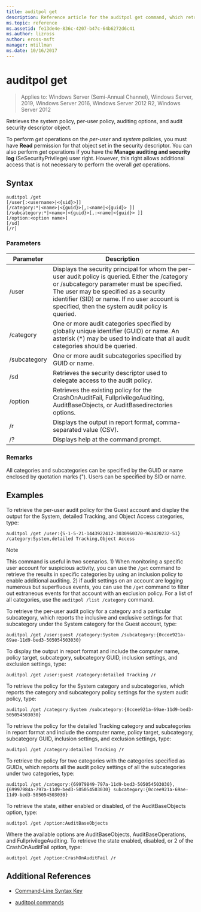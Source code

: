 ```yaml
---
title: auditpol get
description: Reference article for the auditpol get command, which retrieves the system policy, per-user policy, auditing options, and audit security descriptor object.
ms.topic: reference
ms.assetid: fe13de4e-836c-4207-b47c-64b6272d6c41
ms.author: lizross
author: eross-msft
manager: mtillman
ms.date: 10/16/2017
---
```

# auditpol get

> Applies to: Windows Server (Semi-Annual Channel), Windows Server, 2019, Windows Server 2016, Windows Server 2012 R2, Windows Server 2012

Retrieves the system policy, per-user policy, auditing options, and audit security descriptor object.

To perform *get* operations on the *per-user* and *system* policies, you must have **Read** permission for that object set in the security descriptor. You can also perform *get* operations if you have the **Manage auditing and security log** (SeSecurityPrivilege) user right. However, this right allows additional access that is not necessary to perform the overall *get* operations.

## Syntax

```
auditpol /get
[/user[:<username>|<{sid}>]]
[/category:*|<name>|<{guid}>[,:<name|<{guid}> ]]
[/subcategory:*|<name>|<{guid}>[,:<name|<{guid}> ]]
[/option:<option name>]
[/sd]
[/r]
```

### Parameters

| Parameter | Description |
| --------- | ----------- |
| /user | Displays the security principal for whom the per-user audit policy is queried. Either the /category or /subcategory parameter must be specified. The user may be specified as a security identifier (SID) or name. If no user account is specified, then the system audit policy is queried. |
| /category | One or more audit categories specified by globally unique identifier (GUID) or name. An asterisk (*) may be used to indicate that all audit categories should be queried. |
| /subcategory | One or more audit subcategories specified by GUID or name. |
| /sd | Retrieves the security descriptor used to delegate access to the audit policy. |
| /option | Retrieves the existing policy for the CrashOnAuditFail, FullprivilegeAuditing, AuditBaseObjects, or AuditBasedirectories options. |
| /r | Displays the output in report format, comma-separated value (CSV). |
| /? | Displays help at the command prompt. |

### Remarks

All categories and subcategories can be specified by the GUID or name enclosed by quotation marks ("). Users can be specified by SID or name.

## Examples

To retrieve the per-user audit policy for the Guest account and display the output for the System, detailed Tracking, and Object Access categories, type:

```
auditpol /get /user:{S-1-5-21-1443922412-3030960370-963420232-51} /category:System,detailed Tracking,Object Access
```

> [!NOTE]
> This command is useful in two scenarios. 1) When monitoring a specific user account for suspicious activity, you can use the `/get` command to retrieve the results in specific categories by using an inclusion policy to enable additional auditing. 2) if audit settings on an account are logging numerous but superfluous events, you can use the `/get` command to filter out extraneous events for that account with an exclusion policy. For a list of all categories, use the `auditpol /list /category` command.

To retrieve the per-user audit policy for a category and a particular subcategory, which reports the inclusive and exclusive settings for that subcategory under the System category for the Guest account, type:

```
auditpol /get /user:guest /category:System /subcategory:{0ccee921a-69ae-11d9-bed3-505054503030}
```

To display the output in report format and include the computer name, policy target, subcategory, subcategory GUID, inclusion settings, and exclusion settings, type:

```
auditpol /get /user:guest /category:detailed Tracking /r
```

To retrieve the policy for the System category and subcategories, which reports the category and subcategory policy settings for the system audit policy, type:

```
auditpol /get /category:System /subcategory:{0ccee921a-69ae-11d9-bed3-505054503030}
```

To retrieve the policy for the detailed Tracking category and subcategories in report format and include the computer name, policy target, subcategory, subcategory GUID, inclusion settings, and exclusion settings, type:

```
auditpol /get /category:detailed Tracking /r
```

To retrieve the policy for two categories with the categories specified as GUIDs, which reports all the audit policy settings of all the subcategories under two categories, type:

```
auditpol /get /category:{69979849-797a-11d9-bed3-505054503030},{69997984a-797a-11d9-bed3-505054503030} subcategory:{0ccee921a-69ae-11d9-bed3-505054503030}
```

To retrieve the state, either enabled or disabled, of the AuditBaseObjects option, type:

```
auditpol /get /option:AuditBaseObjects
```

Where the available options are AuditBaseObjects, AuditBaseOperations, and FullprivilegeAuditing. To retrieve the state enabled, disabled, or 2 of the CrashOnAuditFail option, type:

```
auditpol /get /option:CrashOnAuditFail /r
```

## Additional References

- [Command-Line Syntax Key](command-line-syntax-key.md)

- [auditpol commands](auditpol.md)

